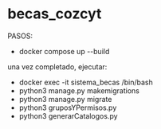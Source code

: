 # becas_cozcyt
PASOS:
- docker compose up --build

una vez completado, ejecutar:
- docker exec -it sistema_becas /bin/bash
- python3 manage.py makemigrations
- python3 manage.py migrate
- python3 gruposYPermisos.py
- python3 generarCatalogos.py

